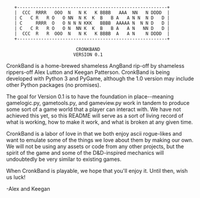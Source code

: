        +--------------------------------------------------------+
       |  CCC  RRRR   OOO  N   N K   K BBBB   AAA  NN   N DDDD  |
       | C   C R   R O   O NN  N K  K  B   B A   A N N  N D   D |
       | C     RRRR  O   O N N N KKK   BBBB  AAAAA N  N N D   D |
       | C   C R   R O   O N  NN K  K  B   B A   A N   NN D   D |
       |  CCC  R   R  OOO  N   N K   K BBBB  A   A N    N DDDD  |
       +--------------------------------------------------------+

                              CRONKBAND
                             VERSION 0.1

CronkBand is a home-brewed shameless AngBand rip-off by shameless 
rippers-off Alex Lutton and Keegan Patterson. CronkBand is being 
developed with Python 3 and PyGame, although the 1.0 version may 
include other Python packages (no promises).

The goal for Version 0.1 is to have the foundation in place--meaning 
gamelogic.py, gametools.py, and gameview.py work in tandem to produce 
some sort of a game world that a player can interact with. We have not 
achieved this yet, so this README will serve as a sort of living record 
of what is working, how to make it work, and what is broken at any 
given time.

CronkBand is a labor of love in that we both enjoy ascii rogue-likes 
and want to emulate some of the things we love about them by making our 
own. We will not be using any assets or code from any other projects, 
but the spirit of the game and some of the D&D-inspired mechanics will 
undoubtedly be very similar to existing games.

When CronkBand is playable, we hope that you'll enjoy it. Until then, 
wish us luck!

-Alex and Keegan


